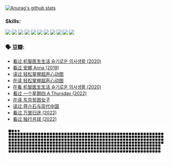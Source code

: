 
[![Anurag's github stats](https://github-readme-stats.vercel.app/api?username=w940853815)](https://github.com/anuraghazra/github-readme-stats)

### Skills:

<code><img height="32" src="https://cdn.jsdelivr.net/npm/simple-icons@v5/icons/python.svg"></code>
<code><img height="32" src="https://cdn.jsdelivr.net/npm/simple-icons@v5/icons/javascript.svg"></code>
<code><img height="32" src="https://cdn.jsdelivr.net/npm/simple-icons@v5/icons/django.svg"></code>
<code><img height="32" src="https://cdn.jsdelivr.net/npm/simple-icons@v5/icons/flask.svg"></code>
<code><img height="32" src="https://cdn.jsdelivr.net/npm/simple-icons@v5/icons/vuetify.svg"></code>
<code><img height="32" src="https://cdn.jsdelivr.net/npm/simple-icons@v5/icons/git.svg"></code>
<code><img height="32" src="https://cdn.jsdelivr.net/npm/simple-icons@v5/icons/docker.svg"></code>
<code><img height="32" src="https://cdn.jsdelivr.net/npm/simple-icons@v5/icons/postgresql.svg"></code>
<code><img height="32" src="https://cdn.jsdelivr.net/npm/simple-icons@v5/icons/elasticsearch.svg"></code>
<code><img height="32" src="https://cdn.jsdelivr.net/npm/simple-icons@v5/icons/macos.svg"></code>
<code><img height="32" src="https://cdn.jsdelivr.net/npm/simple-icons@v5/icons/linux.svg"></code>

### 🗣 豆瓣:

<!-- DOUBAN-ACTIVITIES:START -->
- [看过 机智医生生活 슬기로운 의사생활‎ (2020)](https://www.douban.com/people/136069238/status/4036497310/?_i=67370420)
- [看过 安娜 Anna‎ (2019)](https://www.douban.com/people/136069238/status/4034580096/?_i=67370420)
- [读过 轻松掌握超声心动图](https://www.douban.com/people/136069238/status/4031937639/?_i=67370420)
- [在读 轻松掌握超声心动图](https://www.douban.com/people/136069238/status/4030989967/?_i=67370420)
- [在看 机智医生生活 슬기로운 의사생활‎ (2020)](https://www.douban.com/people/136069238/status/4028652712/?_i=67370420)
- [看过 一个星期四 A Thursday‎ (2022)](https://www.douban.com/people/136069238/status/4027759975/?_i=67370420)
- [在读 东京贫困女子](https://www.douban.com/people/136069238/status/4027149520/?_i=67370420)
- [读过 蒋介石与现代中国](https://www.douban.com/people/136069238/status/4027149061/?_i=67370420)
- [看过 万里归途‎ (2022)](https://www.douban.com/people/136069238/status/4026748987/?_i=67370420)
- [看过 独行月球‎ (2022)](https://www.douban.com/people/136069238/status/4022883157/?_i=67370420)
<!-- DOUBAN-ACTIVITIES:END -->


![Snake animation](https://raw.githubusercontent.com/w940853815/w940853815/output/github-contribution-grid-snake.svg)

<!--
**w940853815/w940853815** is a ✨ _special_ ✨ repository because its `README.md` (this file) appears on your GitHub profile.

Here are some ideas to get you started:

- 🔭 I’m currently working on ...
- 🌱 I’m currently learning ...
- 👯 I’m looking to collaborate on ...
- 🤔 I’m looking for help with ...
- 💬 Ask me about ...
- 📫 How to reach me: ...
- 😄 Pronouns: ...
- ⚡ Fun fact: ...
-->
